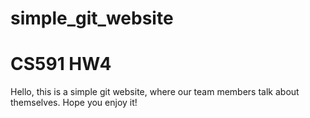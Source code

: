 # simple_git_website
# CS591 HW4

Hello, this is a simple git website, where our team members talk about themselves. Hope you enjoy it!
